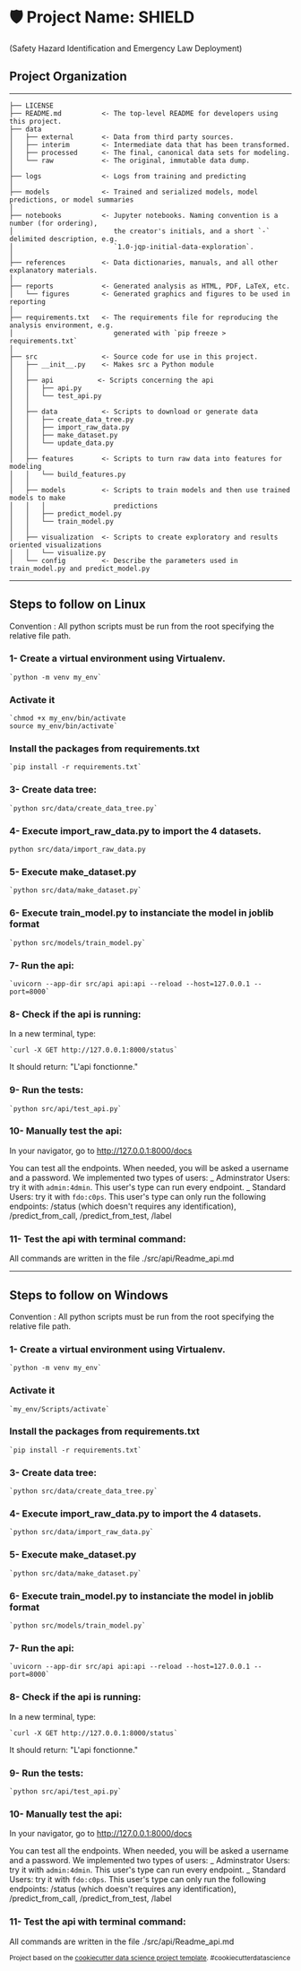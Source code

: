 # 🛡️ Project Name: SHIELD

(Safety Hazard Identification and Emergency Law Deployment)


## Project Organization
------------

    ├── LICENSE
    ├── README.md          <- The top-level README for developers using this project.
    ├── data
    │   ├── external       <- Data from third party sources.
    │   ├── interim        <- Intermediate data that has been transformed.
    │   ├── processed      <- The final, canonical data sets for modeling.
    │   └── raw            <- The original, immutable data dump.
    │
    ├── logs               <- Logs from training and predicting
    │
    ├── models             <- Trained and serialized models, model predictions, or model summaries
    │
    ├── notebooks          <- Jupyter notebooks. Naming convention is a number (for ordering),
    │                         the creator's initials, and a short `-` delimited description, e.g.
    │                         `1.0-jqp-initial-data-exploration`.
    │
    ├── references         <- Data dictionaries, manuals, and all other explanatory materials.
    │
    ├── reports            <- Generated analysis as HTML, PDF, LaTeX, etc.
    │   └── figures        <- Generated graphics and figures to be used in reporting
    │
    ├── requirements.txt   <- The requirements file for reproducing the analysis environment, e.g.
    │                         generated with `pip freeze > requirements.txt`
    │
    ├── src                <- Source code for use in this project.
    │   ├── __init__.py    <- Makes src a Python module
    │   │
    │   ├── api           <- Scripts concerning the api  
    │   │   ├── api.py 
    │   │   └── test_api.py
    │   │
    │   ├── data           <- Scripts to download or generate data
    │   │   ├── create_data_tree.py 
    │   │   ├── import_raw_data.py 
    │   │   ├── make_dataset.py 
    │   │   └── update_data.py
    │   │
    │   ├── features       <- Scripts to turn raw data into features for modeling
    │   │   └── build_features.py
    │   │
    │   ├── models         <- Scripts to train models and then use trained models to make
    │   │   │                 predictions
    │   │   ├── predict_model.py
    │   │   └── train_model.py
    │   │
    │   ├── visualization  <- Scripts to create exploratory and results oriented visualizations
    │   │   └── visualize.py
    │   └── config         <- Describe the parameters used in train_model.py and predict_model.py

---------

## Steps to follow on Linux

Convention : All python scripts must be run from the root specifying the relative file path.

### 1- Create a virtual environment using Virtualenv.

    `python -m venv my_env`

###   Activate it 

    `chmod +x my_env/bin/activate
    source my_env/bin/activate`

###   Install the packages from requirements.txt

    `pip install -r requirements.txt` 

### 3- Create data tree:

    `python src/data/create_data_tree.py`

### 4- Execute import_raw_data.py to import the 4 datasets.

   `python src/data/import_raw_data.py`

### 5- Execute make_dataset.py 

    `python src/data/make_dataset.py`

### 6- Execute train_model.py to instanciate the model in joblib format

    `python src/models/train_model.py`

### 7- Run the api:

    `uvicorn --app-dir src/api api:api --reload --host=127.0.0.1 --port=8000`

### 8- Check if the api is running:

In a new terminal, type:

    `curl -X GET http://127.0.0.1:8000/status`

It should return: "L'api fonctionne."

### 9- Run the tests:

    `python src/api/test_api.py`

### 10- Manually test the api:

In your navigator, go to http://127.0.0.1:8000/docs

You can test all the endpoints. When needed, you will be asked a username and a password. We implemented two types of users:
_ Adminstrator Users: try it with `admin:4dmin`. This user's type can run every endpoint.
_ Standard Users: try it with `fdo:c0ps`. This user's type can only run the following endpoints: /status (which doesn't requires any identification), /predict_from_call, /predict_from_test, /label

### 11- Test the api with terminal command:

All commands are written in the file ./src/api/Readme_api.md


------------------------
## Steps to follow on Windows

Convention : All python scripts must be run from the root specifying the relative file path.

### 1- Create a virtual environment using Virtualenv.

    `python -m venv my_env`

###   Activate it 

    `my_env/Scripts/activate`

###   Install the packages from requirements.txt

    `pip install -r requirements.txt` 

### 3- Create data tree:

    `python src/data/create_data_tree.py`

### 4- Execute import_raw_data.py to import the 4 datasets.

    `python src/data/import_raw_data.py`

### 5- Execute make_dataset.py 

    `python src/data/make_dataset.py`

### 6- Execute train_model.py to instanciate the model in joblib format

    `python src/models/train_model.py`

### 7- Run the api:

    `uvicorn --app-dir src/api api:api --reload --host=127.0.0.1 --port=8000`

### 8- Check if the api is running:

In a new terminal, type:

    `curl -X GET http://127.0.0.1:8000/status`

It should return: "L'api fonctionne."

### 9- Run the tests:

    `python src/api/test_api.py`

### 10- Manually test the api:

In your navigator, go to http://127.0.0.1:8000/docs

You can test all the endpoints. When needed, you will be asked a username and a password. We implemented two types of users:
_ Adminstrator Users: try it with `admin:4dmin`. This user's type can run every endpoint.
_ Standard Users: try it with `fdo:c0ps`. This user's type can only run the following endpoints: /status (which doesn't requires any identification), /predict_from_call, /predict_from_test, /label

### 11- Test the api with terminal command:

All commands are written in the file ./src/api/Readme_api.md


<p><small>Project based on the <a target="_blank" href="https://drivendata.github.io/cookiecutter-data-science/">cookiecutter data science project template</a>. #cookiecutterdatascience</small></p>
